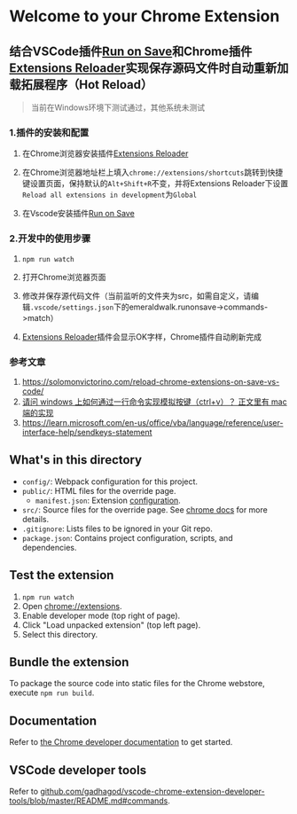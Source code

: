 # Welcome to your Chrome Extension

## 结合VSCode插件[Run on Save](https://marketplace.visualstudio.com/items?itemName=emeraldwalk.RunOnSave)和Chrome插件[Extensions Reloader](https://chromewebstore.google.com/detail/extensions-reloader/fimgfedafeadlieiabdeeaodndnlbhid)实现保存源码文件时自动重新加载拓展程序（Hot Reload）

>当前在Windows环境下测试通过，其他系统未测试

### 1.插件的安装和配置

1. 在Chrome浏览器安装插件[Extensions Reloader](https://chromewebstore.google.com/detail/extensions-reloader/fimgfedafeadlieiabdeeaodndnlbhid)

1. 在Chrome浏览器地址栏上填入`chrome://extensions/shortcuts`跳转到快捷键设置页面，保持默认的`Alt+Shift+R`不变，并将Extensions Reloader下设置`Reload all extensions in development`为`Global`

1. 在Vscode安装插件[Run on Save](https://marketplace.visualstudio.com/items?itemName=emeraldwalk.RunOnSave)

### 2.开发中的使用步骤

1. `npm run watch`

1. 打开Chrome浏览器页面

1. 修改并保存源代码文件（当前监听的文件夹为src，如需自定义，请编辑`.vscode/settings.json`下的emeraldwalk.runonsave->commands->match）

1. [Extensions Reloader](https://chromewebstore.google.com/detail/extensions-reloader/fimgfedafeadlieiabdeeaodndnlbhid)插件会显示OK字样，Chrome插件自动刷新完成

### 参考文章

1. https://solomonvictorino.com/reload-chrome-extensions-on-save-vs-code/
1. [请问 windows 上如何通过一行命令实现模拟按键（ctrl+v）？ 正文里有 mac 端的实现](https://www.v2ex.com/t/473454)
1. https://learn.microsoft.com/en-us/office/vba/language/reference/user-interface-help/sendkeys-statement

## What's in this directory
* `config/`: Webpack configuration for this project.
* `public/`: HTML files for the override page.
    * `manifest.json`: Extension [configuration](https://developer.chrome.com/docs/extensions/mv2/manifest/).
* `src/`: Source files for the override page. See [chrome docs](https://developer.chrome.com/docs/extensions/mv3/override/#manifest) for more details.
* `.gitignore`: Lists files to be ignored in your Git repo.
* `package.json`: Contains project configuration, scripts, and dependencies.

## Test the extension
1. `npm run watch`
2. Open [chrome://extensions](chrome://extensions).
3. Enable developer mode (top right of page).
4. Click "Load unpacked extension" (top left page).
5. Select this directory.

## Bundle the extension
To package the source code into static files for the Chrome webstore, execute `npm run build`.

## Documentation
Refer to [the Chrome developer documentation](https://developer.chrome.com/docs/extensions/mv3/getstarted/) to get started.

## VSCode developer tools
Refer to [github.com/gadhagod/vscode-chrome-extension-developer-tools/blob/master/README.md#commands](https://github.com/gadhagod/vscode-chrome-extension-developer-tools/blob/master/README.md#commands).